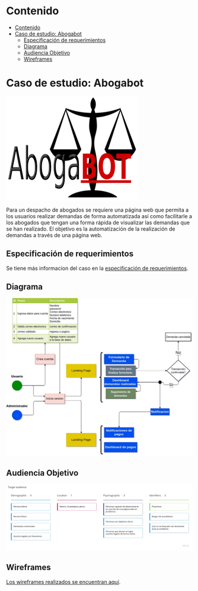 # Contenido
- [Contenido](#contenido)
- [Caso de estudio: Abogabot](#caso-de-estudio-abogabot)
	- [Especificación de requerimientos](#especificación-de-requerimientos)
	- [Diagrama](#diagrama)
	- [Audiencia Objetivo](#audiencia-objetivo)
	- [Wireframes](#wireframes)
  
# Caso de estudio: Abogabot

<img title="abogabot logo" src="./assets/00_logo.png" />

Para un despacho de abogados se requiere una página web que permita a los usuarios realizar demandas de forma automatizada así como facilitarle a los abogados que tengan una forma rápida de visualizar las demandas que se han realizado. El objetivo es la automatización de la realización de demandas a través de una página web.

## Especificación de requerimientos

Se tiene más informacion del caso en la 
[especificación de requerimientos](https://github.com/AlexString/LaunchX-InnovaccionVirtual-FrontEndCourse_FirstWeek/blob/master/especificacion_requerimientos.pdf).

## Diagrama

<img title="diagram" src="./assets/02_diagrama.jpg" />

## Audiencia Objetivo

<img title="diagram" src="./assets/01_audiencia.jpg" />

## Wireframes

[Los wireframes realizados se encuentran aquí](https://github.com/AlexString/LaunchX-InnovaccionVirtual-FrontEndCourse_FirstWeek/tree/master/wireframes).
